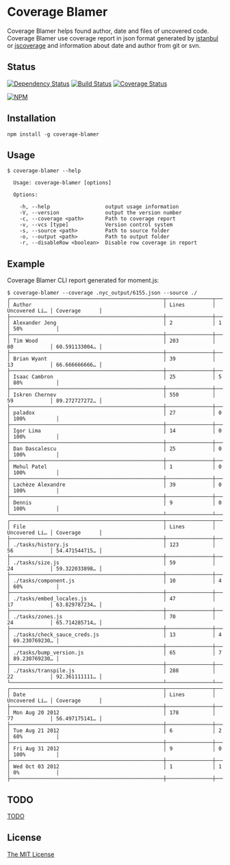# Coverage Blamer

Coverage Blamer helps found author, date and files of uncovered code. Coverage Blamer use coverage 
report in json format generated by [istanbul](https://github.com/gotwarlost/istanbul) or [jscoverage](https://github.com/fishbar/jscoverage) and information 
about date and author from git or svn.

## Status

[![Dependency Status](https://gemnasium.com/kucherenko/coverage-blamer.svg)](https://gemnasium.com/kucherenko/coverage-blamer)
[![Build Status](https://travis-ci.org/kucherenko/coverage-blamer.svg?branch=master)](https://travis-ci.org/kucherenko/coverage-blamer)
[![Coverage Status](https://coveralls.io/repos/kucherenko/coverage-blamer/badge.svg?branch=master&service=github)](https://coveralls.io/github/kucherenko/coverage-blamer?branch=master)

[![NPM](https://nodei.co/npm/coverage-blamer.png)](https://nodei.co/npm/coverage-blamer/)
 
## Installation

```
npm install -g coverage-blamer
```

## Usage

```
$ coverage-blamer --help

  Usage: coverage-blamer [options]

  Options:

    -h, --help                  output usage information
    -V, --version               output the version number
    -c, --coverage <path>       Path to coverage report
    -v, --vcs [type]            Version control system
    -s, --source <path>         Path to source folder
    -o, --output <path>         Path to output folder
    -r, --disableRow <boolean>  Disable row coverage in report
```

## Example

Coverage Blamer CLI report generated for moment.js:

```
$ coverage-blamer --coverage .nyc_output/6155.json --source ./
┌──────────────────────────────────────────────────┬───────────────┬───────────────┬───────────────┐
│ Author                                           │ Lines         │ Uncovered Li… │ Coverage      │
├──────────────────────────────────────────────────┼───────────────┼───────────────┼───────────────┤
│ Alexander Jeng                                   │ 2             │ 1             │ 50%           │
├──────────────────────────────────────────────────┼───────────────┼───────────────┼───────────────┤
│ Tim Wood                                         │ 203           │ 80            │ 60.591133004… │
├──────────────────────────────────────────────────┼───────────────┼───────────────┼───────────────┤
│ Brian Wyant                                      │ 39            │ 13            │ 66.666666666… │
├──────────────────────────────────────────────────┼───────────────┼───────────────┼───────────────┤
│ Isaac Cambron                                    │ 25            │ 5             │ 80%           │
├──────────────────────────────────────────────────┼───────────────┼───────────────┼───────────────┤
│ Iskren Chernev                                   │ 550           │ 59            │ 89.272727272… │
├──────────────────────────────────────────────────┼───────────────┼───────────────┼───────────────┤
│ paladox                                          │ 27            │ 0             │ 100%          │
├──────────────────────────────────────────────────┼───────────────┼───────────────┼───────────────┤
│ Igor Lima                                        │ 14            │ 0             │ 100%          │
├──────────────────────────────────────────────────┼───────────────┼───────────────┼───────────────┤
│ Dan Dascalescu                                   │ 25            │ 0             │ 100%          │
├──────────────────────────────────────────────────┼───────────────┼───────────────┼───────────────┤
│ Mehul Patel                                      │ 1             │ 0             │ 100%          │
├──────────────────────────────────────────────────┼───────────────┼───────────────┼───────────────┤
│ Lachèze Alexandre                                │ 39            │ 0             │ 100%          │
├──────────────────────────────────────────────────┼───────────────┼───────────────┼───────────────┤
│ Dennis                                           │ 9             │ 0             │ 100%          │
└──────────────────────────────────────────────────┴───────────────┴───────────────┴───────────────┘
┌──────────────────────────────────────────────────┬───────────────┬───────────────┬───────────────┐
│ File                                             │ Lines         │ Uncovered Li… │ Coverage      │
├──────────────────────────────────────────────────┼───────────────┼───────────────┼───────────────┤
│ ./tasks/history.js                               │ 123           │ 56            │ 54.471544715… │
├──────────────────────────────────────────────────┼───────────────┼───────────────┼───────────────┤
│ ./tasks/size.js                                  │ 59            │ 24            │ 59.322033898… │
├──────────────────────────────────────────────────┼───────────────┼───────────────┼───────────────┤
│ ./tasks/component.js                             │ 10            │ 4             │ 60%           │
├──────────────────────────────────────────────────┼───────────────┼───────────────┼───────────────┤
│ ./tasks/embed_locales.js                         │ 47            │ 17            │ 63.829787234… │
├──────────────────────────────────────────────────┼───────────────┼───────────────┼───────────────┤
│ ./tasks/zones.js                                 │ 70            │ 24            │ 65.714285714… │
├──────────────────────────────────────────────────┼───────────────┼───────────────┼───────────────┤
│ ./tasks/check_sauce_creds.js                     │ 13            │ 4             │ 69.230769230… │
├──────────────────────────────────────────────────┼───────────────┼───────────────┼───────────────┤
│ ./tasks/bump_version.js                          │ 65            │ 7             │ 89.230769230… │
├──────────────────────────────────────────────────┼───────────────┼───────────────┼───────────────┤
│ ./tasks/transpile.js                             │ 288           │ 22            │ 92.361111111… │
└──────────────────────────────────────────────────┴───────────────┴───────────────┴───────────────┘
┌──────────────────────────────────────────────────┬───────────────┬───────────────┬───────────────┐
│ Date                                             │ Lines         │ Uncovered Li… │ Coverage      │
├──────────────────────────────────────────────────┼───────────────┼───────────────┼───────────────┤
│ Mon Aug 20 2012                                  │ 178           │ 77            │ 56.497175141… │
├──────────────────────────────────────────────────┼───────────────┼───────────────┼───────────────┤
│ Tue Aug 21 2012                                  │ 6             │ 2             │ 60%           │
├──────────────────────────────────────────────────┼───────────────┼───────────────┼───────────────┤
│ Fri Aug 31 2012                                  │ 9             │ 0             │ 100%          │
├──────────────────────────────────────────────────┼───────────────┼───────────────┼───────────────┤
│ Wed Oct 03 2012                                  │ 1             │ 1             │ 0%            │
├──────────────────────────────────────────────────┼───────────────┼───────────────┼───────────────┤
```


## TODO
[TODO](https://github.com/kucherenko/coverage-blamer/blob/master/TODO.md)

## License

[The MIT License](https://github.com/kucherenko/coverage-blamer/blob/master/LICENSE)
